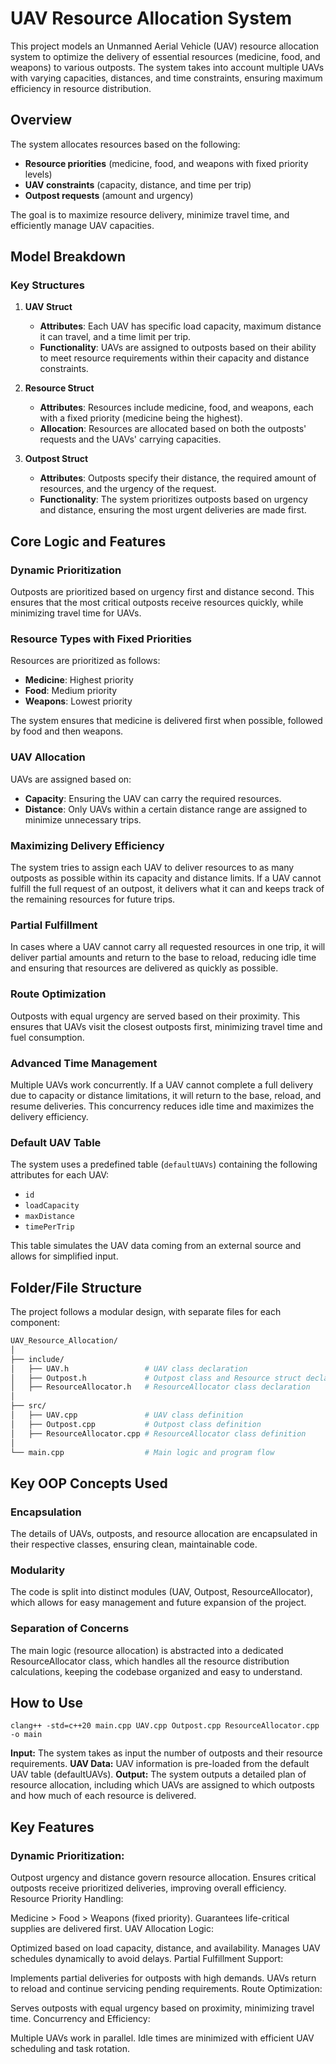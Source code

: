 # UAV Resource Allocation System

This project models an Unmanned Aerial Vehicle (UAV) resource allocation system to optimize the delivery of essential resources (medicine, food, and weapons) to various outposts. The system takes into account multiple UAVs with varying capacities, distances, and time constraints, ensuring maximum efficiency in resource distribution.

## Overview

The system allocates resources based on the following:

- **Resource priorities** (medicine, food, and weapons with fixed priority levels)
- **UAV constraints** (capacity, distance, and time per trip)
- **Outpost requests** (amount and urgency)

The goal is to maximize resource delivery, minimize travel time, and efficiently manage UAV capacities.

## Model Breakdown

### Key Structures

1. **UAV Struct**

   - **Attributes**: Each UAV has specific load capacity, maximum distance it can travel, and a time limit per trip.
   - **Functionality**: UAVs are assigned to outposts based on their ability to meet resource requirements within their capacity and distance constraints.

2. **Resource Struct**

   - **Attributes**: Resources include medicine, food, and weapons, each with a fixed priority (medicine being the highest).
   - **Allocation**: Resources are allocated based on both the outposts' requests and the UAVs' carrying capacities.

3. **Outpost Struct**
   - **Attributes**: Outposts specify their distance, the required amount of resources, and the urgency of the request.
   - **Functionality**: The system prioritizes outposts based on urgency and distance, ensuring the most urgent deliveries are made first.

## Core Logic and Features

### Dynamic Prioritization

Outposts are prioritized based on urgency first and distance second. This ensures that the most critical outposts receive resources quickly, while minimizing travel time for UAVs.

### Resource Types with Fixed Priorities

Resources are prioritized as follows:

- **Medicine**: Highest priority
- **Food**: Medium priority
- **Weapons**: Lowest priority

The system ensures that medicine is delivered first when possible, followed by food and then weapons.

### UAV Allocation

UAVs are assigned based on:

- **Capacity**: Ensuring the UAV can carry the required resources.
- **Distance**: Only UAVs within a certain distance range are assigned to minimize unnecessary trips.

### Maximizing Delivery Efficiency

The system tries to assign each UAV to deliver resources to as many outposts as possible within its capacity and distance limits. If a UAV cannot fulfill the full request of an outpost, it delivers what it can and keeps track of the remaining resources for future trips.

### Partial Fulfillment

In cases where a UAV cannot carry all requested resources in one trip, it will deliver partial amounts and return to the base to reload, reducing idle time and ensuring that resources are delivered as quickly as possible.

### Route Optimization

Outposts with equal urgency are served based on their proximity. This ensures that UAVs visit the closest outposts first, minimizing travel time and fuel consumption.

### Advanced Time Management

Multiple UAVs work concurrently. If a UAV cannot complete a full delivery due to capacity or distance limitations, it will return to the base, reload, and resume deliveries. This concurrency reduces idle time and maximizes the delivery efficiency.

### Default UAV Table

The system uses a predefined table (`defaultUAVs`) containing the following attributes for each UAV:

- `id`
- `loadCapacity`
- `maxDistance`
- `timePerTrip`

This table simulates the UAV data coming from an external source and allows for simplified input.

## Folder/File Structure

The project follows a modular design, with separate files for each component:

```bash
UAV_Resource_Allocation/
│
├── include/
│   ├── UAV.h                 # UAV class declaration
│   ├── Outpost.h             # Outpost class and Resource struct declaration
│   ├── ResourceAllocator.h   # ResourceAllocator class declaration
│
├── src/
│   ├── UAV.cpp               # UAV class definition
│   ├── Outpost.cpp           # Outpost class definition
│   ├── ResourceAllocator.cpp # ResourceAllocator class definition
│
└── main.cpp                  # Main logic and program flow

```

## Key OOP Concepts Used

### Encapsulation

The details of UAVs, outposts, and resource allocation are encapsulated in their respective classes, ensuring clean, maintainable code.

### Modularity

The code is split into distinct modules (UAV, Outpost, ResourceAllocator), which allows for easy management and future expansion of the project.

### Separation of Concerns

The main logic (resource allocation) is abstracted into a dedicated ResourceAllocator class, which handles all the resource distribution calculations, keeping the codebase organized and easy to understand.

## How to Use


```
clang++ -std=c++20 main.cpp UAV.cpp Outpost.cpp ResourceAllocator.cpp -o main
```

**Input:** The system takes as input the number of outposts and their resource requirements.
**UAV Data:** UAV information is pre-loaded from the default UAV table (defaultUAVs).
**Output:** The system outputs a detailed plan of resource allocation, including which UAVs are assigned to which outposts and how much of each resource is delivered.

## Key Features
### Dynamic Prioritization:

Outpost urgency and distance govern resource allocation.
Ensures critical outposts receive prioritized deliveries, improving overall efficiency.
Resource Priority Handling:

Medicine > Food > Weapons (fixed priority).
Guarantees life-critical supplies are delivered first.
UAV Allocation Logic:

Optimized based on load capacity, distance, and availability.
Manages UAV schedules dynamically to avoid delays.
Partial Fulfillment Support:

Implements partial deliveries for outposts with high demands.
UAVs return to reload and continue servicing pending requirements.
Route Optimization:

Serves outposts with equal urgency based on proximity, minimizing travel time.
Concurrency and Efficiency:

Multiple UAVs work in parallel.
Idle times are minimized with efficient UAV scheduling and task rotation.
